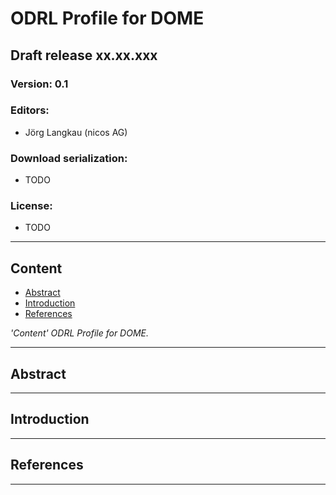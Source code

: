 # ODRL Profile for DOME

## Draft release xx.xx.xxx

### Version: 0.1

### Editors:

- Jörg Langkau (nicos AG)

### Download serialization:

- TODO

### License:

- TODO

---

## Content

- [Abstract](#abstract)
- [Introduction](#introduction)
- [References](#references)

*'Content' ODRL Profile for DOME.*

---

## Abstract

---

## Introduction

---

## References

---

